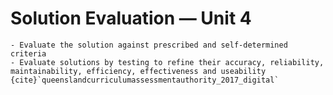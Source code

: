 # Solution Evaluation &mdash; Unit 4

```{admonition} Unit 4 subject matter covered:
- Evaluate the solution against prescribed and self-determined criteria
- Evaluate solutions by testing to refine their accuracy, reliability, maintainability, efficiency, effectiveness and useability
{cite}`queenslandcurriculumassessmentauthority_2017_digital`
```